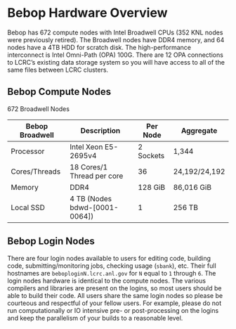# Bebop Hardware Overview

Bebop has 672 compute nodes with Intel Broadwell CPUs (352 KNL nodes were previously retired). The Broadwell nodes have DDR4 memory, and 64 nodes have a 4TB HDD for scratch disk. The high-performance interconnect is Intel Omni-Path (OPA) 100G. There are 12 OPA connections to LCRC’s existing data storage system so you will have access to all of the same files between LCRC clusters.

## Bebop Compute Nodes

672 Broadwell Nodes

| Bebop Broadwell | Description | Per Node | Aggregate |
| -------------- | ----------- | -------- | --------- |
| Processor | Intel Xeon E5-2695v4 | 2 Sockets | 1,344 |
| Cores/Threads | 18 Cores/1 Thread per core | 36 | 24,192/24,192 |
| Memory | DDR4 | 128 GiB | 86,016 GiB |
| Local SSD | 4 TB (Nodes bdwd-[0001-0064]) | 1 | 256 TB |

## Bebop Login Nodes

There are four login nodes available to users for editing code, building code, submitting/monitoring jobs, checking usage (`sbank`), etc. Their full hostnames are `beboploginN.lcrc.anl.gov` for `N` equal to `1` through `6`. The login nodes hardware is identical to the compute nodes. The various compilers and libraries are present on the logins, so most users should be able to build their code. All users share the same login nodes so please be courteous and respectful of your fellow users. For example, please do not run computationally or IO intensive pre- or post-processing on the logins and keep the parallelism of your builds to a reasonable level.
